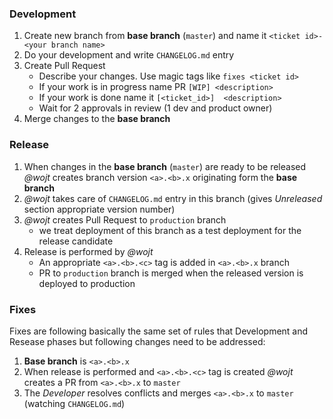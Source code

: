 ### Development 

1. Create new branch from **base branch** (`master`) and name it  `<ticket id>-<your branch name>`
1. Do your development and write `CHANGELOG.md` entry 
1. Create Pull Request 
   * Describe your changes. Use magic tags like `fixes <ticket id>` 
   * If your work is in progress name PR `[WIP] <description>`
   * If your work is done name it `[<ticket_id>]  <description>`
   * Wait for 2 approvals in review (1 dev and product owner)
1. Merge changes to the **base branch** 

### Release 

1. When changes in the **base branch** (`master`) are ready to be released _@wojt_ creates branch version `<a>.<b>.x` originating form the **base branch**
1. _@wojt_ takes care of `CHANGELOG.md` entry in this branch (gives _Unreleased_ section appropriate version number)
1. _@wojt_ creates Pull Request to `production` branch 
   * we treat deployment of this branch as a test deployment for the release candidate 
1. Release is performed by _@wojt_
   * An appropriate `<a>.<b>.<c>` tag is added in `<a>.<b>.x` branch 
   * PR to `production` branch is merged when the released version is deployed to production
   
### Fixes 

Fixes are following basically the same set of rules that Development and Resease phases but following changes need to be addressed:

1. **Base branch** is `<a>.<b>.x`
1. When release is performed and `<a>.<b>.<c>` tag is created _@wojt_ creates a PR from `<a>.<b>.x` to `master`
1. The _Developer_ resolves conflicts and merges `<a>.<b>.x` to `master` (watching `CHANGELOG.md`)
